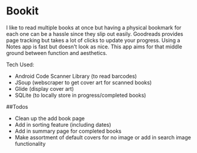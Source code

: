 # Bookit
I like to read multiple books at once but having a physical bookmark for each one can be a hassle since they slip out easily. Goodreads provides page tracking but takes a lot of clicks to update your progress. Using a Notes app is fast but doesn't look as nice. This app aims for that middle ground between function and aesthetics. 

Tech Used:
 - Android Code Scanner Library (to read barcodes)
 - JSoup (webscraper to get cover art for scanned books)
 - Glide (display cover art)
 - SQLite (to locally store in progress/completed books)
 
##Todos
- Clean up the add book page
- Add in sorting feature (including dates)
- Add in summary page for completed books
- Make assortment of default covers for no image or add in search image functionality 
 
